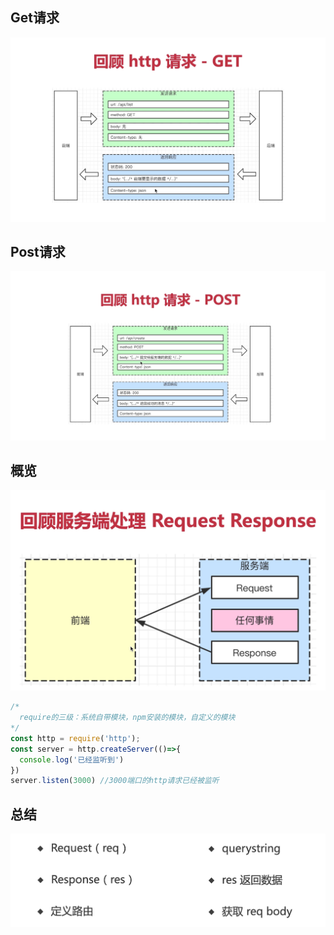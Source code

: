## Get请求

![image-20221222215118091](images/image-20221222215118091.png)

## Post请求

![image-20221222215202485](images/image-20221222215202485.png)

## 概览

![image-20221222213643138](images/image-20221222213643138.png)

```JavaScript
/* 
  require的三级：系统自带模块，npm安装的模块，自定义的模块
*/
const http = require('http');
const server = http.createServer(()=>{
  console.log('已经监听到')
})
server.listen(3000) //3000端口的http请求已经被监听
```

## 总结

![image-20221223193039694](images/image-20221223193039694.png)
